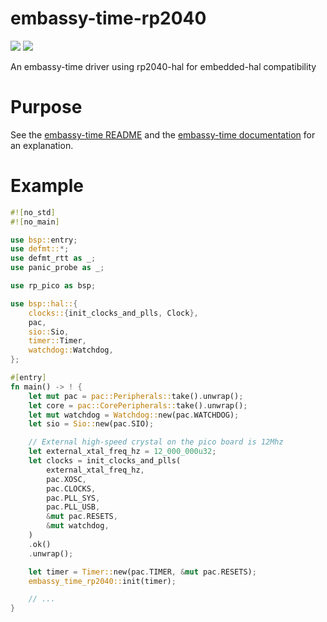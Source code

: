 # embassy-time-rp2040

[![](https://badgers.space/crates/info/embassy-time-rp2040)](https://crates.io/crates/embassy-time-rp2040)
[![](https://badgers.space/github/open-issues/c-h-johnson/embassy-time-rp2040)](https://github.com/c-h-johnson/embassy-time-rp2040/issues)

An embassy-time driver using rp2040-hal for embedded-hal compatibility

# Purpose

See the
[embassy-time README](https://github.com/embassy-rs/embassy/blob/main/embassy-time/README.md#time-driver)
and the
[embassy-time documentation](https://docs.rs/embassy-time/latest/embassy_time/driver/index.html)
for an explanation.

# Example

```rust
#![no_std]
#![no_main]

use bsp::entry;
use defmt::*;
use defmt_rtt as _;
use panic_probe as _;

use rp_pico as bsp;

use bsp::hal::{
    clocks::{init_clocks_and_plls, Clock},
    pac,
    sio::Sio,
    timer::Timer,
    watchdog::Watchdog,
};

#[entry]
fn main() -> ! {
    let mut pac = pac::Peripherals::take().unwrap();
    let core = pac::CorePeripherals::take().unwrap();
    let mut watchdog = Watchdog::new(pac.WATCHDOG);
    let sio = Sio::new(pac.SIO);

    // External high-speed crystal on the pico board is 12Mhz
    let external_xtal_freq_hz = 12_000_000u32;
    let clocks = init_clocks_and_plls(
        external_xtal_freq_hz,
        pac.XOSC,
        pac.CLOCKS,
        pac.PLL_SYS,
        pac.PLL_USB,
        &mut pac.RESETS,
        &mut watchdog,
    )
    .ok()
    .unwrap();

    let timer = Timer::new(pac.TIMER, &mut pac.RESETS);
    embassy_time_rp2040::init(timer);

    // ...
}
```
